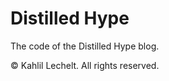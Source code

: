 # Distilled Hype

The code of the Distilled Hype blog.

&copy; Kahlil Lechelt. All rights reserved. 
